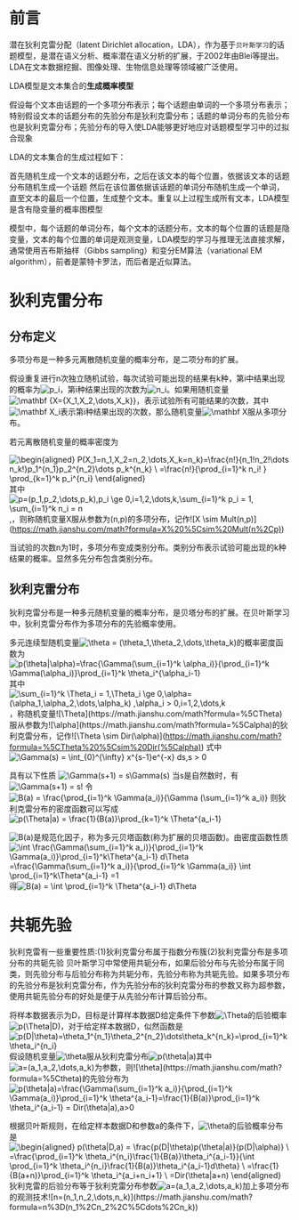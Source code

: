 # 前言

潜在狄利克雷分配（latent Dirichlet allocation，LDA），作为基于`贝叶斯学习`的话题模型，是潜在语义分析、概率潜在语义分析的扩展，于2002年由Blei等提出。LDA在文本数据挖掘、图像处理、生物信息处理等领域被广泛使用。

LDA模型是文本集合的**生成概率模型**

假设每个文本由话题的一个多项分布表示；每个话题由单词的一个多项分布表示；特别假设文本的话题分布的先验分布是狄利克雷分布；话题的单词分布的先验分布也是狄利克雷分布；先验分布的导入使LDA能够更好地应对话题模型学习中的过拟合现象

LDA的文本集合的生成过程如下：

首先随机生成一个文本的话题分布，之后在该文本的每个位置，依据该文本的话题分布随机生成一个话题
然后在该位置依据该话题的单词分布随机生成一个单词，直至文本的最后一个位置，生成整个文本。重复以上过程生成所有文本，LDA模型是含有隐变量的概率图模型

模型中，每个话题的单词分布，每个文本的话题分布，文本的每个位置的话题是隐变量，文本的每个位置的单词是观测变量，LDA模型的学习与推理无法直接求解，通常使用吉布斯抽样（Gibbs sampling）和变分EM算法（variational EM algorithm），前者是蒙特卡罗法，而后者是近似算法。

# 狄利克雷分布

## 分布定义

多项分布是一种多元离散随机变量的概率分布，是二项分布的扩展。

假设重复进行n次独立随机试验，每次试验可能出现的结果有k种，第i中结果出现的概率为![p_i](https://math.jianshu.com/math?formula=p_i)，第i种结果出现的次数为![n_i](https://math.jianshu.com/math?formula=n_i)。如果用随机变量![\mathbf {X=\{X_1,X_2,\dots,X_k\}}](https://math.jianshu.com/math?formula=%5Cmathbf%20%7BX%3D%5C%7BX_1%2CX_2%2C%5Cdots%2CX_k%5C%7D%7D)，表示试验所有可能结果的次数，其中![\mathbf X_i](https://math.jianshu.com/math?formula=%5Cmathbf%20X_i)表示第i种结果出现的次数，那么随机变量![\mathbf X](https://math.jianshu.com/math?formula=%5Cmathbf%20X)服从多项分布。

若元离散随机变量的概率密度为


![\begin{aligned} P(X_1=n_1,X_2=n_2,\dots,X_k=n_k)=\frac{n!}{n_1!n_2!\dots n_k!}p_1^{n_1}p_2^{n_2}\dots p_k^{n_k} \\ =\frac{n!}{\prod_{i=1}^k n_i! } \prod_{k=1}^k p_i^{n_i} \end{aligned}](https://math.jianshu.com/math?formula=%5Cbegin%7Baligned%7D%20P(X_1%3Dn_1%2CX_2%3Dn_2%2C%5Cdots%2CX_k%3Dn_k)%3D%5Cfrac%7Bn!%7D%7Bn_1!n_2!%5Cdots%20n_k!%7Dp_1%5E%7Bn_1%7Dp_2%5E%7Bn_2%7D%5Cdots%20p_k%5E%7Bn_k%7D%20%5C%5C%20%3D%5Cfrac%7Bn!%7D%7B%5Cprod_%7Bi%3D1%7D%5Ek%20n_i!%20%7D%20%5Cprod_%7Bk%3D1%7D%5Ek%20p_i%5E%7Bn_i%7D%20%5Cend%7Baligned%7D)
其中![p=(p_1,p_2,\dots,p_k),p_i \ge 0,i=1,2,\dots,k,\sum_{i=1}^k p_i = 1, \sum_{i=1}^k n_i = n](https://math.jianshu.com/math?formula=p%3D(p_1%2Cp_2%2C%5Cdots%2Cp_k)%2Cp_i%20%5Cge%200%2Ci%3D1%2C2%2C%5Cdots%2Ck%2C%5Csum_%7Bi%3D1%7D%5Ek%20p_i%20%3D%201%2C%20%5Csum_%7Bi%3D1%7D%5Ek%20n_i%20%3D%20n),，则称随机变量X服从参数为(n,p)的多项分布，记作![X \sim Mult(n,p)](https://math.jianshu.com/math?formula=X%20%5Csim%20Mult(n%2Cp))

当试验的次数n为1时，多项分布变成类别分布。类别分布表示试验可能出现的k种结果的概率。显然多先分布包含类别分布。

## 狄利克雷分布

狄利克雷分布是一种多元随机变量的概率分布，是贝塔分布的扩展。在贝叶斯学习中，狄利克雷分布作为多项分布的先验概率使用。

多元连续型随机变量![\theta = (\theta_1,\theta_2,\dots,\theta_k)](https://math.jianshu.com/math?formula=%5Ctheta%20%3D%20(%5Ctheta_1%2C%5Ctheta_2%2C%5Cdots%2C%5Ctheta_k))的概率密度函数为
 ![p(\theta|\alpha)=\frac{\Gamma(\sum_{i=1}^k \alpha_i)}{\prod_{i=1}^k \Gamma(\alpha_i)}\prod_{i=1}^k \theta_i^{\alpha_i-1}](https://math.jianshu.com/math?formula=p(%5Ctheta%7C%5Calpha)%3D%5Cfrac%7B%5CGamma(%5Csum_%7Bi%3D1%7D%5Ek%20%5Calpha_i)%7D%7B%5Cprod_%7Bi%3D1%7D%5Ek%20%5CGamma(%5Calpha_i)%7D%5Cprod_%7Bi%3D1%7D%5Ek%20%5Ctheta_i%5E%7B%5Calpha_i-1%7D)
 其中![\sum_{i=1}^k \Theta_i = 1,\Theta_i \ge 0,\alpha=(\alpha_1,\alpha_2,\dots,\alpha_k) ,\alpha_i > 0,i=1,2,\dots,k](https://math.jianshu.com/math?formula=%5Csum_%7Bi%3D1%7D%5Ek%20%5CTheta_i%20%3D%201%2C%5CTheta_i%20%5Cge%200%2C%5Calpha%3D(%5Calpha_1%2C%5Calpha_2%2C%5Cdots%2C%5Calpha_k)%20%2C%5Calpha_i%20%3E%200%2Ci%3D1%2C2%2C%5Cdots%2Ck)，称随机变量![\Theta](https://math.jianshu.com/math?formula=%5CTheta)服从参数为![\alpha](https://math.jianshu.com/math?formula=%5Calpha)的狄利克雷分布，记作![\Theta \sim Dir(\alpha)](https://math.jianshu.com/math?formula=%5CTheta%20%5Csim%20Dir(%5Calpha))
 式中
 ![\Gamma(s) = \int_{0}^{\infty} x^{s-1}e^{-x} ds,s > 0](https://math.jianshu.com/math?formula=%5CGamma(s)%20%3D%20%5Cint_%7B0%7D%5E%7B%5Cinfty%7D%20x%5E%7Bs-1%7De%5E%7B-x%7D%20ds%2Cs%20%3E%200)

具有以下性质
 ![\Gamma(s+1) = s\Gamma(s)](https://math.jianshu.com/math?formula=%5CGamma(s%2B1)%20%3D%20s%5CGamma(s))
 当s是自然数时，有
 ![\Gamma(s+1) = s!](https://math.jianshu.com/math?formula=%5CGamma(s%2B1)%20%3D%20s!)
 令
 ![B(a) = \frac{\prod_{i=1}^k \Gamma(a_i)}{\Gamma (\sum_{i=1}^k a_i)}](https://math.jianshu.com/math?formula=B(a)%20%3D%20%5Cfrac%7B%5Cprod_%7Bi%3D1%7D%5Ek%20%5CGamma(a_i)%7D%7B%5CGamma%20(%5Csum_%7Bi%3D1%7D%5Ek%20a_i)%7D)
 则狄利克雷分布的密度函数可以写成
 ![p(\Theta|a) = \frac{1}{B(a)}\prod_{k=1}^k \Theta^{a_i-1}](https://math.jianshu.com/math?formula=p(%5CTheta%7Ca)%20%3D%20%5Cfrac%7B1%7D%7BB(a)%7D%5Cprod_%7Bk%3D1%7D%5Ek%20%5CTheta%5E%7Ba_i-1%7D)

![B(a)](https://math.jianshu.com/math?formula=B(a))是规范化因子，称为多元贝塔函数(称为扩展的贝塔函数)。由密度函数性质
 ![\int \frac{\Gamma(\sum_{i=1}^k a_i)}{\prod_{i=1}^k \Gamma(a_i)}\prod_{i=1}^k\Theta^{a_i-1} d\Theta =\frac{\Gamma(\sum_{i=1}^k a_i)}{\prod_{i=1}^k \Gamma(a_i)} \int \prod_{i=1}^k\Theta^{a_i-1} =1](https://math.jianshu.com/math?formula=%5Cint%20%5Cfrac%7B%5CGamma(%5Csum_%7Bi%3D1%7D%5Ek%20a_i)%7D%7B%5Cprod_%7Bi%3D1%7D%5Ek%20%5CGamma(a_i)%7D%5Cprod_%7Bi%3D1%7D%5Ek%5CTheta%5E%7Ba_i-1%7D%20d%5CTheta%20%3D%5Cfrac%7B%5CGamma(%5Csum_%7Bi%3D1%7D%5Ek%20a_i)%7D%7B%5Cprod_%7Bi%3D1%7D%5Ek%20%5CGamma(a_i)%7D%20%5Cint%20%5Cprod_%7Bi%3D1%7D%5Ek%5CTheta%5E%7Ba_i-1%7D%20%3D1)
 得![B(a) = \int \prod_{i=1}^k \Theta^{a_i-1} d\Theta](https://math.jianshu.com/math?formula=B(a)%20%3D%20%5Cint%20%5Cprod_%7Bi%3D1%7D%5Ek%20%5CTheta%5E%7Ba_i-1%7D%20d%5CTheta)

# 共轭先验

狄利克雷有一些重要性质:(1)狄利克雷分布属于指数分布簇(2)狄利克雷分布是多项分布的共轭先验
 贝叶斯学习中常使用共轭分布，如果后验分布与先验分布属于同类，则先验分布与后验分布称为共轭分布，先验分布称为共轭先验。如果多项分布的先验分布是狄利克雷分布，作为先验分布的狄利克雷分布的参数又称为超参数，使用共轭先验分布的好处是便于从先验分布计算后验分布。

将样本数据表示为D，目标是计算样本数据D给定条件下参数![\Theta](https://math.jianshu.com/math?formula=%5CTheta)的后验概率![p(\Theta|D)](https://math.jianshu.com/math?formula=p(%5CTheta%7CD))，对于给定样本数据D，似然函数是
 ![p(D|\theta)=\theta_1^{n_1}\theta_2^{n_2}\dots\theta_k^{n_k}=\prod_{i=1}^k\theta_i^{n_i}](https://math.jianshu.com/math?formula=p(D%7C%5Ctheta)%3D%5Ctheta_1%5E%7Bn_1%7D%5Ctheta_2%5E%7Bn_2%7D%5Cdots%5Ctheta_k%5E%7Bn_k%7D%3D%5Cprod_%7Bi%3D1%7D%5Ek%5Ctheta_i%5E%7Bn_i%7D)
 假设随机变量![\theta](https://math.jianshu.com/math?formula=%5Ctheta)服从狄利克雷分布![p(\theta|a)](https://math.jianshu.com/math?formula=p(%5Ctheta%7Ca))其中![a=(a_1,a_2,\dots,a_k)](https://math.jianshu.com/math?formula=a%3D(a_1%2Ca_2%2C%5Cdots%2Ca_k))为参数，则![\theta](https://math.jianshu.com/math?formula=%5Ctheta)的先验分布为
 ![p(\theta|a)=\frac{\Gamma(\sum_{i=1}^k a_i)}{\prod_{i=1}^k \Gamma(a_i)}\prod_{i=1}^k \theta^{a_i-1}=\frac{1}{B(a)}\prod_{i=1}^k \theta_i^{a_i-1} = Dir(\theta|a),a>0](https://math.jianshu.com/math?formula=p(%5Ctheta%7Ca)%3D%5Cfrac%7B%5CGamma(%5Csum_%7Bi%3D1%7D%5Ek%20a_i)%7D%7B%5Cprod_%7Bi%3D1%7D%5Ek%20%5CGamma(a_i)%7D%5Cprod_%7Bi%3D1%7D%5Ek%20%5Ctheta%5E%7Ba_i-1%7D%3D%5Cfrac%7B1%7D%7BB(a)%7D%5Cprod_%7Bi%3D1%7D%5Ek%20%5Ctheta_i%5E%7Ba_i-1%7D%20%3D%20Dir(%5Ctheta%7Ca)%2Ca%3E0)

根据贝叶斯规则，在给定样本数据D和参数a的条件下，![\theta](https://math.jianshu.com/math?formula=%5Ctheta)的后验概率分布是
 ![\begin{aligned} p(\theta|D,a) = \frac{p(D|\theta)p(\theta|a)}{p(D|\alpha)} \\ =\frac{\prod_{i=1}^k \theta_i^{n_i}\frac{1}{B(a)}\theta_i^{a_i-1}}{\int \prod_{i=1}^k \theta_i^{n_i}\frac{1}{B(a)}\theta_i^{a_i-1}d\theta} \\ =\frac{1}{B(a+n)}\prod_{i=1}^k \theta_i^{a_i+n_i+1} \\ =Dir(\theta|a+n) \end{aligned}](https://math.jianshu.com/math?formula=%5Cbegin%7Baligned%7D%20p(%5Ctheta%7CD%2Ca)%20%3D%20%5Cfrac%7Bp(D%7C%5Ctheta)p(%5Ctheta%7Ca)%7D%7Bp(D%7C%5Calpha)%7D%20%5C%5C%20%3D%5Cfrac%7B%5Cprod_%7Bi%3D1%7D%5Ek%20%5Ctheta_i%5E%7Bn_i%7D%5Cfrac%7B1%7D%7BB(a)%7D%5Ctheta_i%5E%7Ba_i-1%7D%7D%7B%5Cint%20%5Cprod_%7Bi%3D1%7D%5Ek%20%5Ctheta_i%5E%7Bn_i%7D%5Cfrac%7B1%7D%7BB(a)%7D%5Ctheta_i%5E%7Ba_i-1%7Dd%5Ctheta%7D%20%5C%5C%20%3D%5Cfrac%7B1%7D%7BB(a%2Bn)%7D%5Cprod_%7Bi%3D1%7D%5Ek%20%5Ctheta_i%5E%7Ba_i%2Bn_i%2B1%7D%20%5C%5C%20%3DDir(%5Ctheta%7Ca%2Bn)%20%5Cend%7Baligned%7D)
 狄利克雷的后验分布等于狄利克雷分布参数![a=(a_1,a_2,\dots,a_k)](https://math.jianshu.com/math?formula=a%3D(a_1%2Ca_2%2C%5Cdots%2Ca_k))加上多项分布的观测技术![n=(n_1,n_2,\dots,n_k)](https://math.jianshu.com/math?formula=n%3D(n_1%2Cn_2%2C%5Cdots%2Cn_k))




